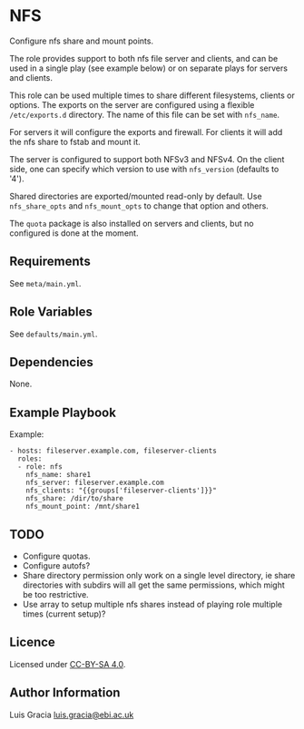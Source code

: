 NFS
===
Configure nfs share and mount points.

The role provides support to both nfs file server and clients, and can be used in a single play (see example below) or on separate plays for servers and clients.

This role can be used multiple times to share different filesystems, clients or options. The exports on the server are configured using a flexible `/etc/exports.d` directory. The name of this file can be set with `nfs_name`.

For servers it will configure the exports and firewall. For clients it will add the nfs share to fstab and mount it.

The server is configured to support both NFSv3 and NFSv4. On the client side, one can specify which version to use with `nfs_version` (defaults to '4').

Shared directories are exported/mounted read-only by default. Use `nfs_share_opts` and `nfs_mount_opts` to change that option and others.

The `quota` package is also installed on servers and clients, but no configured is done at the moment.

Requirements
------------
See `meta/main.yml`.

Role Variables
--------------
See `defaults/main.yml`.

Dependencies
------------
None.

Example Playbook
----------------
Example:
```
- hosts: fileserver.example.com, fileserver-clients
  roles:
  - role: nfs
    nfs_name: share1
    nfs_server: fileserver.example.com
    nfs_clients: "{{groups['fileserver-clients']}}"
    nfs_share: /dir/to/share
    nfs_mount_point: /mnt/share1
```

TODO
----
- Configure quotas.
- Configure autofs?
- Share directory permission only work on a single level directory, ie share directories with subdirs will all get the same permissions, which might be too restrictive.
- Use array to setup multiple nfs shares instead of playing role multiple times (current setup)?

Licence
-------
Licensed under [CC-BY-SA 4.0](https://creativecommons.org/licenses/by-sa/4.0/).

Author Information
------------------
Luis Gracia <luis.gracia@ebi.ac.uk>
